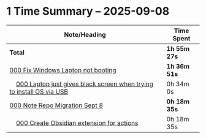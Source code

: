 # 1 Time Summary – 2025-09-08

|Note/Heading|Time Spent|
|------------|----------|
|**Total**|**1h 55m 27s**|
|[000 Fix Windows Laptop not booting](../../../../../../lan/topics/tooling/windows/tasks/2025/000%20Fix%20Windows%20Laptop%20not%20booting/000%20Fix%20Windows%20Laptop%20not%20booting.md)|**1h 36m 51s**|
|    [000 Laptop just gives black screen when trying to install OS via USB](../../../../../../lan/topics/tooling/windows/tasks/2025/000%20Fix%20Windows%20Laptop%20not%20booting/issues/000%20Laptop%20just%20gives%20black%20screen%20when%20trying%20to%20install%20OS%20via%20USB.md)|0h 34m 0s|
|[000 Note Repo Migration Sept 8](../../../../../../lan/tasks/2025/000%20Note%20Repo%20Migration%20Sept%208/000%20Note%20Repo%20Migration%20Sept%208.md)|**0h 18m 35s**|
|    [000 Create Obsidian extension for actions](../../../../../../lan/tasks/2025/000%20Note%20Repo%20Migration%20Sept%208/tasks/000%20Create%20Obsidian%20extension%20for%20actions.md)|0h 18m 35s|
